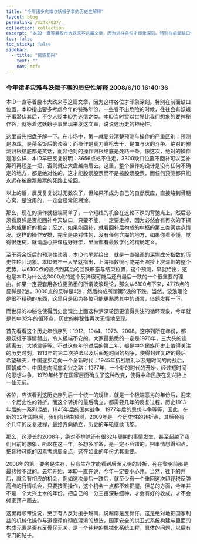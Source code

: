 ```yaml
---
title: "今年诸多灾难与妖蛾子事的历史性解释"
layout: blog
permalink: /mzfx/027/
collection: collection
excerpt: "本ID一直等着股市大跌来写这篇文章，因为这样各位才印象深刻。特别在前面缺口位置，本ID指出要多考虑今年的特殊年份，一些看不出危险的时候，往往会有妖蛾子事潜伏其后，不少人贬本ID为迷信之类。本ID当时暂以世界比我们想象的要神秘作答，就等着这妖蛾子事出现来发这文章，说说这历史的神秘性。"
toc: false
toc_sticky: false
sidebar:
  - title: "民族复兴"
    text: ""
    nav: mzfx
---
```


### 今年诸多灾难与妖蛾子事的历史性解释 2008/6/10 16:40:36

本ID一直等着股市大跌来写这篇文章，因为这样各位才印象深刻。特别在前面缺口位置，本ID指出要多考虑今年的特殊年份，一些看不出危险的时候，往往会有妖蛾子事潜伏其后，不少人贬本ID为迷信之类。本ID当时暂以世界比我们想象的要神秘作答，就等着这妖蛾子事出现来发这文章，说说这历史的神秘性。

这里首先把盘子解一下。在市场中，第一就要分清楚预测与操作的严重区别：预测是游戏，是茶余饭后的谈资；而操作是真刀真枪去干，是血与火的斗争。绝对的预测归根结底都是笑话，而非绝对的操作归根结底是死路一条。像这次，绝对的操作是怎么样，本ID早已反复说明：3656点站不住走，3300缺口位置不回补可以回补筹码再短差一把，否则就让大盘越南盾去。这里，整个操作的设计是没有任何不确定的地方，都是绝对性的，这才能股票股票而不是被股票股票，而任何预测都只能永远在被股票股票的死路上轮回。

以上的话，反反复复说过无数次了，但如果不成为自己的自然反应，直接烙到骨髓心窝，是没用的，一定会经常犯糊涂。

那么，现在的操作就极端简单了，一个短线的机会在这轮下跌的背弛点上，然后必须看反弹是否能回补今天缺口，只要不能，一定要走掉，因为必然会有再次的下探去构成更好的机会；反之，如果能回补，就看回补后构成的中枢的第三类买卖点情况。这样的操作安排，完全是绝对性的，没有任何含糊的地方，如果你看不懂，觉得很迷糊，就请虚心把课程好好学，里面都有最数学化的精确定义。

至于茶余饭后的预测性谈资，本ID也早就给出，就是一直强调的深圳成分指数的历史性轮回现象。本ID去年一大早就指出，上海指数很可能完全照抄上次深圳的整个走势，从6100点的高点到其后的回跌形态与结束位置，这个预测，早就给出，这也是本ID为什么说3000点的这个反弹很可能后还有最后一跌的一个很重要的理由。如果一定要套用各位更熟悉的所谓波浪理论，那么从6100点下来，4778点的反弹是2浪，3000点的反弹是4浪，然后构成所谓第5浪的下跌，当然，波浪理论是很不精确的东西，这里只是因为各位可能更熟悉其中的语言，借题发挥一下。

而世界的神秘性使得历史出现比上面这种沪深轮回更值得关注的循环现象，今年就是其中32年的循环点，历史的神秘性再次无情地呈现。

首先看看这个历史年份序列：1912、1944、1976、2008。这序列所在年份，都是妖蛾子事情频出，令人极端不安的。大家最熟悉的一定是1976年，三大头的连续离去，大地震等等。不过这些年份过后的第二年，都是中华民族历史上值得关注的历史时刻，1913年的第二次护法以及后面短时间的战争，使得封建复辟的最后希望破灭，中国逐步走向一个全新时代；1945年抗战胜利以及短时间的内战后，国朝成立，中国走向彻底复兴之路；1977年，一个新的时代的开始，经过短时间的思想斗争，1979年终于在国家层面确立了这种改变，使得中华民族在复兴路上一往无前。

各位，应该看到这历史序列后一个统一的规律，就是一个极端恶劣的年份后，迎来一个历史性的转折，而这个转折的最后确立，都需要几年的反复过程，历史1913年后的一系列混战，1945年后的国内战争，1977年后的思想斗争等等，因此，在新的32年周期后，我们有理由预测，2009年是一个历史性的转折点，其后会有一个几年的反复过程，最终方向确立，历史的车轮继续飞旋。

那么，这漫长的2008年，绝对不排除还有很32年周期的事情发生，甚至超越了我们目前的想象，所以在这一年，多想多准备，是一定不会错的。把事情想得细点，把各种可能的因素考虑周全点，这在如此的年份尤其重要。

2008年的第一要务是生存，只有生存才能看到后面光明的转折，死在黎明前那是最悲惨不过的。去年开始，本ID一直在说，今年一定要小心井。当然，往下的井后，就会有相应的机会，例如这次最后一跌后，就至少有一个重回这次印花税反弹高点的行情机会，只要按图操作，这个机会一点都不难把握。但总的方面，今年并不是一个大兴土木的年份，把自己的一分三亩深耕细种，才会有好的收成，才不会倾家荡产而去。

这里再顺带说说，至于有人反对援手越南，说越南是反骨仔，这是绝对地把国家利益的机械化操作与道德评价彻底混淆的想法，国家安全的拱卫式系统构建与里面的构成元素是否有反骨仔无关，是一个纯粹的机械化系统工程，具体的问题，以后有专门的帖子。